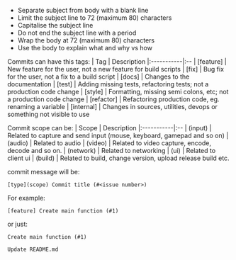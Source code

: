 - Separate subject from body with a blank line
- Limit the subject line to 72 (maximum 80) characters
- Capitalise the subject line
- Do not end the subject line with a period
- Wrap the body at 72 (maximum 80) characters
- Use the body to explain what and why vs how


Commits can have this tags:
| Tag        | Description
|:-----------|:--
| [feature]  | New feature for the user, not a new feature for build scripts
| [fix]       | Bug fix for the user, not a fix to a build script
| [docs]     | Changes to the documentation
| [test]     | Adding missing tests, refactoring tests; not a production code change
| [style]    | Formatting, missing semi colons, etc; not a production code change
| [refactor] | Refactoring production code, eg. renaming a variable
| [internal] | Changes in sources, utilities, devops or something not visible to use

Commit scope can be:
| Scope      | Description
|:-----------|:--
| (input)    | Related to capture and send input (mouse, keyboard, gamepad and so on)
| (audio)    | Related to audio
| (video)    | Related to video capture, encode, decode and so on.
| (network)  | Related to networking
| (ui)       | Related to client ui
| (build)    | Related to build, change version, upload release build etc.

commit message will be:
```
[type](scope) Commit title (#<issue number>)
```

For example:
```
[feature] Create main function (#1)
```
or just:
```
Create main function (#1)
```
```
Update README.md
```
